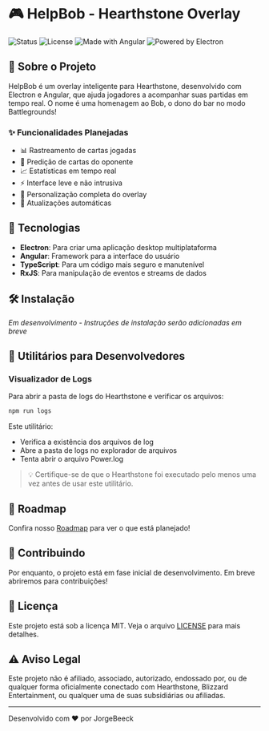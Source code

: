 # 🎮 HelpBob - Hearthstone Overlay

![Status](https://img.shields.io/badge/Status-In%20Development-yellow)
![License](https://img.shields.io/badge/license-MIT-blue.svg)
![Made with Angular](https://img.shields.io/badge/Made%20with-Angular-red)
![Powered by Electron](https://img.shields.io/badge/Powered%20by-Electron-blue)

## 📖 Sobre o Projeto

HelpBob é um overlay inteligente para Hearthstone, desenvolvido com Electron e Angular, que ajuda jogadores a acompanhar suas partidas em tempo real. O nome é uma homenagem ao Bob, o dono do bar no modo Battlegrounds!

### ✨ Funcionalidades Planejadas

- 📊 Rastreamento de cartas jogadas
- 🎯 Predição de cartas do oponente
- 📈 Estatísticas em tempo real
- ⚡ Interface leve e não intrusiva
- 🎨 Personalização completa do overlay
- 🔄 Atualizações automáticas

## 🚀 Tecnologias

- **Electron**: Para criar uma aplicação desktop multiplataforma
- **Angular**: Framework para a interface do usuário
- **TypeScript**: Para um código mais seguro e manutenível
- **RxJS**: Para manipulação de eventos e streams de dados

## 🛠️ Instalação

*Em desenvolvimento - Instruções de instalação serão adicionadas em breve*

## 🔧 Utilitários para Desenvolvedores

### Visualizador de Logs
Para abrir a pasta de logs do Hearthstone e verificar os arquivos:
```bash
npm run logs
```

Este utilitário:
- Verifica a existência dos arquivos de log
- Abre a pasta de logs no explorador de arquivos
- Tenta abrir o arquivo Power.log

> 💡 Certifique-se de que o Hearthstone foi executado pelo menos uma vez antes de usar este utilitário.

## 📝 Roadmap

Confira nosso [Roadmap](docs/roadmap.txt) para ver o que está planejado!

## 🤝 Contribuindo

Por enquanto, o projeto está em fase inicial de desenvolvimento. Em breve abriremos para contribuições!

## 📄 Licença

Este projeto está sob a licença MIT. Veja o arquivo [LICENSE](LICENSE) para mais detalhes.

## ⚠️ Aviso Legal

Este projeto não é afiliado, associado, autorizado, endossado por, ou de qualquer forma oficialmente conectado com Hearthstone, Blizzard Entertainment, ou qualquer uma de suas subsidiárias ou afiliadas.

---
Desenvolvido com ❤️ por JorgeBeeck
